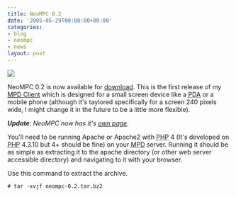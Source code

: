 ```yaml
---
title: NeoMPC 0.2
date: '2005-05-29T00:00:00+00:00'
categories:
- blog
- neompc
- news
layout: post
---
```


<a href="http://www.pixelhum.com/archives/2005-05-29/neompc-02/"><img class="centered" src="/images/mpd_client.png" /></a>

NeoMPC 0.2 is now available for <a href="http://neompc.googlecode.com/files/neompc-0.2.tar.bz2">download</a>.  This is the first release of my <a href="http://www.pixelhum.com/archives/2005-05-12/pocket-mpd-client/"><acronym title="Music Player Daemon">MPD</acronym> Client</a> which is designed for a small screen device like a <acronym title="Personal Digital Assistant">PDA</acronym> or a mobile phone (although it's taylored specifically for a screen 240 pixels wide, I might change it in the future to be a little more flexible).

<em><strong>Update</strong>: NeoMPC now has it's <a title="NeoMPC" href="/neompc/">own page</a>.</em>
<!--more-->

You'll need to be running Apache or Apache2 with <acronym title="PHP Hypertext Preprocessor">PHP</acronym> 4 (It's developed on <acronym title="PHP Hypertext Preprocessor">PHP</acronym> 4.3.10 but 4+ should be fine) on your <acronym title="Music Player Daemon">MPD</acronym> server.  Running it should be as simple as extracting it to the apache directory (or other web server accessible directory) and navigating to it with your browser.

Use this command to extract the archive.
<pre><code># tar -xvjf neompc-0.2.tar.bz2</code></pre>




